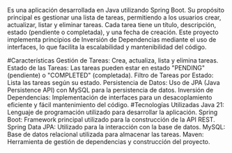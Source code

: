 Es una aplicación desarrollada en Java utilizando Spring Boot. Su propósito principal es gestionar una lista de tareas, permitiendo a los usuarios crear, actualizar, listar y eliminar tareas. Cada tarea tiene un título, descripción, estado (pendiente o completada), y una fecha de creación. Este proyecto implementa principios de Inversión de Dependencias mediante el uso de interfaces, lo que facilita la escalabilidad y mantenibilidad del código.

#Características
Gestión de Tareas: Crea, actualiza, lista y elimina tareas.
Estado de las Tareas: Las tareas pueden estar en estado "PENDING" (pendiente) o "COMPLETED" (completada).
Filtro de Tareas por Estado: Lista las tareas según su estado.
Persistencia de Datos: Uso de JPA (Java Persistence API) con MySQL para la persistencia de datos.
Inversión de Dependencias: Implementación de interfaces para un desacoplamiento eficiente y fácil mantenimiento del código.
#Tecnologías Utilizadas
Java 21: Lenguaje de programación utilizado para desarrollar la aplicación.
Spring Boot: Framework principal utilizado para la construcción de la API REST.
Spring Data JPA: Utilizado para la interacción con la base de datos.
MySQL: Base de datos relacional utilizada para almacenar las tareas.
Maven: Herramienta de gestión de dependencias y construcción del proyecto.
